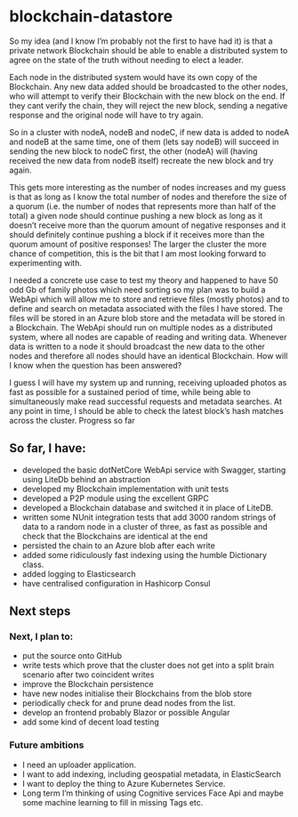 # blockchain-datastore

So my idea (and I know I’m probably not the first to have had it) is that a private network Blockchain should be able to enable a distributed system to agree on the state of the truth without needing to elect a leader.

Each node in the distributed system would have its own copy of the Blockchain. Any new data added should be broadcasted to the other nodes, who will attempt to verify their Blockchain with the new block on the end. If they cant verify the chain, they will reject the new block, sending a negative response and the original node will have to try again.

So in a cluster with nodeA, nodeB and nodeC, if new data is added to nodeA and nodeB at the same time, one of them (lets say nodeB) will succeed in sending the new block to nodeC first, the other (nodeA) will (having received the new data from nodeB itself) recreate the new block and try again.

This gets more interesting as the number of nodes increases and my guess is that as long as I know the total number of nodes and therefore the size of a quorum (i.e. the number of nodes that represents more than half of the total) a given node should continue pushing a new block as long as it doesn’t receive more than the quorum amount of negative responses and it should definitely continue pushing a block if it receives more than the quorum amount of positive responses! The larger the cluster the more chance of competition, this is the bit that I am most looking forward to experimenting with.

I needed a concrete use case to test my theory and happened to have 50 odd Gb of family photos which need sorting so my plan was to build a WebApi which will allow me to store and retrieve files (mostly photos) and to define and search on metadata associated with the files I have stored. The files will be stored in an Azure blob store and the metadata will be stored in a Blockchain. The WebApi should run on multiple nodes as a distributed system, where all nodes are capable of reading and writing data. Whenever data is written to a node it should broadcast the new data to the other nodes and therefore all nodes should have an identical Blockchain.
How will I know when the question has been answered?

I guess I will have my system up and running, receiving uploaded photos as fast as possible for a sustained period of time, while being able to simultaneously make read successful requests and metadata searches. At any point in time, I should be able to check the latest block’s hash matches across the cluster.
Progress so far

## So far, I have:

* developed the basic dotNetCore WebApi service with Swagger, starting using LiteDb behind an abstraction
* developed my Blockchain implementation with unit tests
* developed a P2P module using the excellent GRPC
* developed a Blockchain database and switched it in place of LiteDB.
* written some NUnit integration tests that add 3000 random strings of data to a random node in a cluster of three, as fast as possible and check that the Blockchains are identical at the end
* persisted the chain to an Azure blob after each write
* added some ridiculously fast indexing using the humble Dictionary class.
* added logging to Elasticsearch
* have centralised configuration in Hashicorp Consul

## Next steps

### Next, I plan to:

* put the source onto GitHub
* write tests which prove that the cluster does not get into a split brain scenario after two coincident writes
* improve the Blockchain persistence
* have new nodes initialise their Blockchains from the blob store
* periodically check for and prune dead nodes from the list.
* develop an frontend probably Blazor or possible Angular
* add some kind of decent load testing

### Future ambitions

* I need an uploader application.
* I want to add indexing, including geospatial metadata, in ElasticSearch
* I want to deploy the thing to Azure Kubernetes Service.
* Long term I’m thinking of using Cognitive services Face Api and maybe some machine learning to fill in missing Tags etc.
